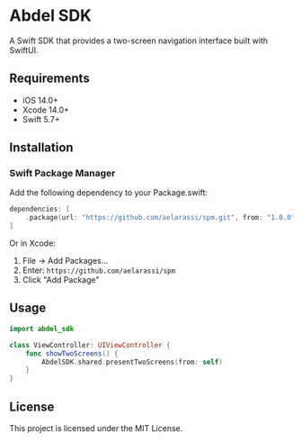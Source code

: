 # Abdel SDK

A Swift SDK that provides a two-screen navigation interface built with SwiftUI.

## Requirements
- iOS 14.0+
- Xcode 14.0+
- Swift 5.7+

## Installation

### Swift Package Manager

Add the following dependency to your Package.swift:

```swift
dependencies: [
    .package(url: "https://github.com/aelarassi/spm.git", from: "1.0.0")
]
```

Or in Xcode:
1. File → Add Packages...
2. Enter: `https://github.com/aelarassi/spm`
3. Click "Add Package"

## Usage

```swift
import abdel_sdk

class ViewController: UIViewController {
    func showTwoScreens() {
        AbdelSDK.shared.presentTwoScreens(from: self)
    }
}
```

## License

This project is licensed under the MIT License. 